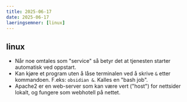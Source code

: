 ```yaml
---
title: 2025-06-17
date: 2025-06-17
laeringsemner: [linux]
---
```

## linux
- Når noe omtales som "service" så betyr det at tjenesten starter automatisk ved oppstart.
- Kan kjøre et program uten å låse terminalen ved å skrive `&` etter kommandoen. F.eks: `obsidian &`. Kalles en "bash job".
- Apache2 er en web-server som kan være vert ("host") for nettsider lokalt, og fungere som webhotell på nettet.
